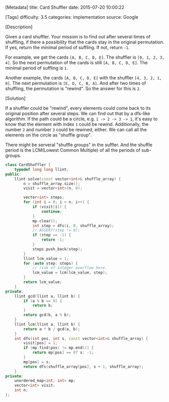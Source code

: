 [Metadata]
title: Card Shuffler
date: 2015-07-20 10:00:22

[Tags]
difficulty: 3.5
categories: implementation
source: Google

[Description]

Given a card shuffler. Your mission is to find out after several times of shuffling, if there a possibility that the cards stay in the original permutation. If yes, return the minimal period of suffling. If not, return `-1`.

For example, we get the cards `[A, B, C, D, E]`. The shuffler is `[0, 1, 2, 3, 4]`. So the next permutation of the cards is still `[A, B, C, D, E]`. The minimal period of suffling is `1`.

Another example, the cards `[A, B, C, D, E]` with the shuffler `[4, 3, 2, 1, 0]`. The next permutation is `[E, D, C, B, A]`. And after two times of shuffling, the permutation is "rewind". So the answer for this is `2`.

[Solution]

If a shuffler could be "rewind", every elements could come back to its original position after several steps. We can find out that by a dfs-like algorithm. If the path could be a circle, e.g. `1 -> 2 -> 3 -> 1`, it's easy to know that the element with index `1` could be rewind. Additionally, the number `2` and number `3` could be rewined, either. We can call all the elements on the circle as "shuffle group".

There might be serveral "shuffle groups" in the suffler. And the shuffle period is the LCM(Lowest Common Multiple) of all the periods of sub-groups.

```cpp
class CardShuffler {
    typedef long long llint;
public:
    llint solve(const vector<int>& shuffle_array) {
        n = shuffle_array.size();
        visit = vector<int>(n, 0);

        vector<int> steps;
        for (int i = 0; i < n; i++) {
            if (visit[i]) {
                continue;
            }
            mp.clear();
            int step = dfs(i, 0, shuffle_array);
            // ASSERT(step != 0);
            if (step == -1) {
                return -1;
            }
            steps.push_back(step);
        }
        llint lcm_value = 1;
        for (auto step: steps) {
            // risk of integer overflow here.
            lcm_value = lcm(lcm_value, step);
        }
        return lcm_value;
    }
private:
    llint gcd(llint a, llint b) {
        if (a % b == 0) {
            return b;
        }
        return gcd(b, a % b);
    }
    llint lcm(llint a, llint b) {
        return a * b / gcd(a, b);
    }
    int dfs(int pos, int s, const vector<int>& shuffle_array) {
        visit[pos] = 1;
        if (mp.find(pos) != mp.end()) {
            return mp[pos] == 0? s: -1;
        }
        mp[pos] = s;
        return dfs(shuffle_array[pos], s + 1, shuffle_array);
    }
private:
    unordered_map<int, int> mp;
    vector<int> visit;
    int n;
};
```
